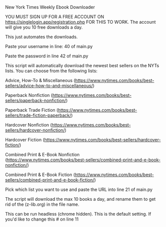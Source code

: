 New York Times Weekly Ebook Downloader

YOU MUST SIGN UP FOR A FREE ACCOUNT ON https://singlelogin.app/registration.php FOR THIS TO WORK. The account will give you 10 free downloads a day. 

This just automates the downloads. 

Paste your username in line: 40 of main.py

Paste the password in line 42 of main.py


This script will automatically download the newest best sellers on the NYTs lists. You can choose from the following lists:

Advice, How-To & Miscellaneous (https://www.nytimes.com/books/best-sellers/advice-how-to-and-miscellaneous/)

Paperback Nonfiction (https://www.nytimes.com/books/best-sellers/paperback-nonfiction/)

Paperback Trade Fiction (https://www.nytimes.com/books/best-sellers/trade-fiction-paperback/)

Hardcover Nonfiction (https://www.nytimes.com/books/best-sellers/hardcover-nonfiction/)

Hardcover Fiction (https://www.nytimes.com/books/best-sellers/hardcover-fiction/)

Combined Print & E-Book Nonfiction (https://www.nytimes.com/books/best-sellers/combined-print-and-e-book-nonfiction/)

Combined Print & E-Book Fiction (https://www.nytimes.com/books/best-sellers/combined-print-and-e-book-fiction/)

Pick which list you want to use and paste the URL into line 21 of main.py

The script will download the max 10 books a day, and rename them to get rid of the (z-lib.org) in the file name. 

This can be run headless (chrome hidden). This is the default setting. If you'd like to change this # on line 11
